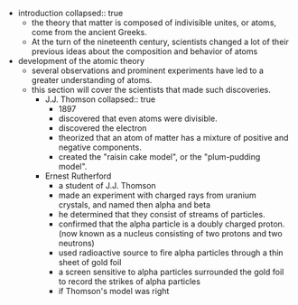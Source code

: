 - introduction
  collapsed:: true
	- the theory that matter is composed of indivisible unites, or atoms, come from the ancient Greeks.
	- At the turn of the nineteenth century, scientists changed a lot of their previous ideas about the composition and behavior of atoms
- development of the atomic theory
	- several observations and prominent experiments have led to a greater understanding of atoms.
	- this section will cover the scientists that made such discoveries.
		- J.J. Thomson
		  collapsed:: true
			- 1897
			- discovered that even atoms were divisible.
			- discovered the electron
			- theorized that an atom of matter has a mixture of positive and negative components.
			- created the "raisin cake model", or the "plum-pudding model".
		- Ernest Rutherford
			- a student of J.J. Thomson
			- made an experiment with charged rays from uranium crystals, and named then alpha and beta
			- he determined that they consist of streams of particles.
			- confirmed that the alpha particle is a doubly charged proton.(now known as a nucleus consisting of two protons and two neutrons)
			- used radioactive source to fire alpha particles through a thin sheet of gold foil
			- a screen sensitive to alpha particles surrounded the gold foil to record the strikes of alpha particles
			- if Thomson's model was right